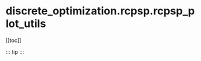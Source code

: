 # discrete_optimization.rcpsp.rcpsp_plot_utils

[[toc]]

::: tip
<skdecide-summary></skdecide-summary>
:::

